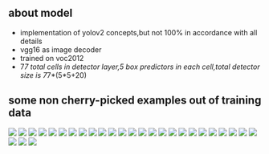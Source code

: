 ## about model
- implementation of yolov2 concepts,but not 100% in accordance with all details
- vgg16 as image decoder
- trained on voc2012
- 7*7 total cells in detector layer,5 box predictors in each cell,total detector size is 7*7*(5*5+20)

## some non cherry-picked examples out of training data
<img style='display:inline-block' src='https://user-images.githubusercontent.com/35487258/57367790-4a8c2680-71bc-11e9-9f0e-28b6942e9339.jpg'>
<img style='display:inline-block' src='https://user-images.githubusercontent.com/35487258/57367791-4b24bd00-71bc-11e9-9d92-5f8b31478f1e.jpg'>
<img src='https://user-images.githubusercontent.com/35487258/57367792-4b24bd00-71bc-11e9-83ee-38595afb08eb.jpg'>
<img src='https://user-images.githubusercontent.com/35487258/57367793-4bbd5380-71bc-11e9-8e2d-4e2b003d47d4.jpg'>
<img src='https://user-images.githubusercontent.com/35487258/57367795-4c55ea00-71bc-11e9-897e-bc8965ea40b1.jpg'>
<img src='https://user-images.githubusercontent.com/35487258/57367798-4cee8080-71bc-11e9-8ca0-a1a0406436a8.jpg'>
<img src='https://user-images.githubusercontent.com/35487258/57367799-4cee8080-71bc-11e9-81ec-134f5663260a.jpg'>
<img src='https://user-images.githubusercontent.com/35487258/57367800-4e1fad80-71bc-11e9-9c54-ff38804fffec.jpg'>
<img src='https://user-images.githubusercontent.com/35487258/57367801-4e1fad80-71bc-11e9-85be-92da94a388f9.jpg'>
<img src='https://user-images.githubusercontent.com/35487258/57367802-4eb84400-71bc-11e9-9ec0-da69c0f69d81.jpg'>
<img src='https://user-images.githubusercontent.com/35487258/57367803-4f50da80-71bc-11e9-8358-433ae7b1b031.jpg'>
<img src='https://user-images.githubusercontent.com/35487258/57367804-4f50da80-71bc-11e9-866c-7c2425a09a59.jpg'>
<img src='https://user-images.githubusercontent.com/35487258/57367806-4fe97100-71bc-11e9-8909-af9cbeafe6b0.jpg'>
<img src='https://user-images.githubusercontent.com/35487258/57367809-50820780-71bc-11e9-84fa-129f89d406e8.jpg'>
<img src='https://user-images.githubusercontent.com/35487258/57367810-50820780-71bc-11e9-91d2-bd76369211af.jpg'>
<img src='https://user-images.githubusercontent.com/35487258/57367811-511a9e00-71bc-11e9-8bfa-f19a019872df.jpg'>
<img src='https://user-images.githubusercontent.com/35487258/57367813-511a9e00-71bc-11e9-90cc-db200070cd2c.jpg'>
<img src='https://user-images.githubusercontent.com/35487258/57367818-51b33480-71bc-11e9-9bb6-9b5a1ca96d7a.jpg'>
<img src='https://user-images.githubusercontent.com/35487258/57367820-524bcb00-71bc-11e9-8629-6d0069ab906e.jpg'>
<img src='https://user-images.githubusercontent.com/35487258/57367821-52e46180-71bc-11e9-974f-49ac361e1518.jpg'>
<img src='https://user-images.githubusercontent.com/35487258/57367822-52e46180-71bc-11e9-8707-47240cff2ca9.jpg'>
<img src='https://user-images.githubusercontent.com/35487258/57367825-537cf800-71bc-11e9-9e42-a4c99440b111.jpg'>
<img src='https://user-images.githubusercontent.com/35487258/57367831-5546bb80-71bc-11e9-9465-cfd044e0be71.jpg'>
<img src='https://user-images.githubusercontent.com/35487258/57367834-5546bb80-71bc-11e9-91bc-059b8687c97d.jpg'>
<img src='https://user-images.githubusercontent.com/35487258/57367835-55df5200-71bc-11e9-9557-79df9d799a5a.jpg'>
<img src='https://user-images.githubusercontent.com/35487258/57367836-5677e880-71bc-11e9-934e-b29a1d914516.jpg'>
<img src='https://user-images.githubusercontent.com/35487258/57367838-5677e880-71bc-11e9-9671-7d9ed391aec1.jpg'>
<img src='https://user-images.githubusercontent.com/35487258/57367839-57a91580-71bc-11e9-9a06-29a799e7cbf0.jpg'>
